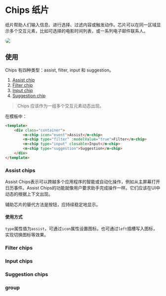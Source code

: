 # Chips 纸片

纸片帮助人们输入信息、进行选择、过滤内容或触发动作。芯片可以在同一区域显示多个交互元素，比如可选择的电影时间列表，或一系列电子邮件联系人。

<img src="/img/chip/head.png" style="display:block;border-radius:13px;">

## 使用

Chips 有四种类型：assist, filter, input 和 suggestion。

<ClientOnly>
<chip-use></chip-use>
</ClientOnly>

1. [Assist chip](#assist-chips)
2. [Filter chip](#filter-chips)
3. [Input chip](#input-chips)
4. [Suggestion chip](#suggestion-chips)

> Chips 应该作为一组多个交互元素动态出现。

在模板中：

```html
<template>
    <div class="container">
        <m-chip icon="event">Assist</m-chip>
        <m-chip type="filter" :modelValue="true">Filter</m-chip>
        <m-chip type="input" closable>Input</m-chip>
        <m-chip type="suggestion">Suggestion</m-chip>
    </div>
</template>

```

### Assist chips

Assist Chips表示可以跨越多个应用程序的智能或自动化操作，例如从主屏幕打开日历事件。Assist Chips的功能就像用户要求助手完成操作一样。它们应该在UI中动态的根据上下文出现。

辅助芯片的替代方法是按钮，应持续稳定地显示。

<ClientOnly>
<chip-assist></chip-assist>
</ClientOnly>

#### 使用方式

`type`属性值为`assist`，可通过`icon`属性设置图标。也可通过`left`插槽写入图标，实现切换图标等效果。



### Filter chips

### Input chips

### Suggestion chips

### group

<ClientOnly>
<chip-group-use></chip-group-use>
</ClientOnly>


